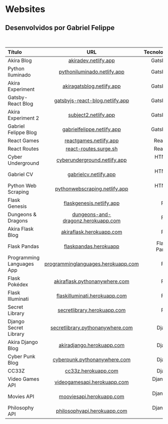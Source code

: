 # Websites

## Desenvolvidos por Gabriel Felippe
<br>

| Título  | URL | Tecnologias |
|:---|:---:|---:|
| Akira Blog | [akiradev.netlify.app](https://akiradev.netlify.app/)  | GatsbyJS |
| Python Iluminado | [pythoniluminado.netlify.app](https://pythoniluminado.netlify.app/) | GatsbyJS |
| Akira Experiment | [akiragatsblog.netlify.app](https://akiragatsblog.netlify.app/) | GatsbyJS |
| Gatsby-React Blog | [gatsbyjs-react-blog.netlify.app](https://gatsbyjs-react-blog.netlify.app/) | GatsbyJS |
| Akira Experiment 2 | [subject2.netlify.app](https://subject2.netlify.app/) | GatsbyJS |
| Gabriel Felippe Blog | [gabrielfelippe.netlify.app](https://gabrielfelippe.netlify.app/) | GatsbyJS |
| React Games | [reactgames.netlify.app](https://reactgames.netlify.app/) | ReactJS |
| React Routes | [react-routes.surge.sh](https://react-routes.surge.sh/) | ReactJS |
| Cyber Underground | [cyberunderground.netlify.app](https://cyberunderground.netlify.app/) | HTML & CSS |
| Gabriel CV | [gabrielcv.netlify.app](https://gabrielcv.netlify.app/) | HTML & CSS |
| Python Web Scraping  | [pythonwebscraping.netlify.app](https://pythonwebscraping.netlify.app/) | HTML & CSS |
| Flask Genesis | [flaskgenesis.netlify.app](https://flaskgenesis.netlify.app/) | Flask |
| Dungeons & Dragons | [dungeons-and-dragonz.herokuapp.com](https://dungeons-and-dragonz.herokuapp.com/) | Flask |
| Akira Flask Blog | [akiraflask.herokuapp.com](https://akiraflask.herokuapp.com/) | Flask |
| Flask Pandas | [flaskpandas.herokuapp](https://flaskpandas.herokuapp.com/) | Flask & Pandas |
| Programming Languages App | [programminglanguages.herokuapp.com](https://programminglanguages.herokuapp.com/) | Flask |
| Flask Pokédex | [akiraflask.pythonanywhere.com](https://akiraflask.pythonanywhere.com/) | Flask |
| Flask Illuminati | [flaskilluminati.herokuapp.com](https://flaskilluminati.herokuapp.com/) | Flask |
| Secret Library | [secretlibrary.herokuapp.com](https://secretlibrary.herokuapp.com/) | Flask |
| Django Secret Library | [secretlibrary.pythonanywhere.com](https://secretlibrary.pythonanywhere.com/) | Django |
| Akira Django Blog | [akiradjango.herokuapp.com](https://akiradjango.herokuapp.com/) | Django |
| Cyber Punk Blog | [cyberpunk.pythonanywhere.com](https://cyberpunk.pythonanywhere.com/) | Django |
| CC33Z | [cc33z.herokuapp.com](https://cc33z.herokuapp.com/) | Django |
| Video Games API | [videogamesapi.herokuapp.com](https://videogamesapi.herokuapp.com/) | Django & DRF |
| Movies API | [mooviesapi.herokuapp.com](https://mooviesapi.herokuapp.com/) | Django & DRF |
| Philosophy API | [philosophyapi.herokuapp.com](https://philosophyapi.herokuapp.com/) | Django & DRF |
